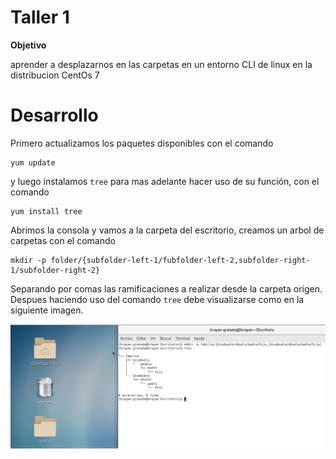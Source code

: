 Taller 1
===

**Objetivo**

aprender a desplazarnos en las carpetas en un entorno CLI de linux en la distribucion CentOs 7

Desarrollo
===

Primero actualizamos los paquetes disponibles con el comando 

    
    yum update
    

y luego instalamos `tree` para mas adelante hacer uso de su función, con el comando 

    yum install tree

Abrimos la consola y vamos a la carpeta del escritorio, creamos un arbol de carpetas con el comando 

    mkdir -p folder/{subfolder-left-1/fubfolder-left-2,subfolder-right-1/subfolder-right-2}

Separando por comas las ramificaciones a realizar desde la carpeta origen.
Despues haciendo uso del comando `tree` debe visualizarse como en la siguiente imagen.

<img src="/img/1/mkdir-and-tree.png" title="mkdir-and-tree.png" name="mkdir-and-tree.png"/><br>
